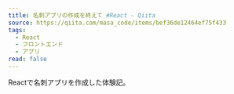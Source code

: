 ```yaml
---
title: 名刺アプリの作成を終えて #React - Qiita
source: https://qiita.com/masa_code/items/bef36de12464ef75f433
tags:
  - React
  - フロントエンド
  - アプリ
read: false
---
```

Reactで名刺アプリを作成した体験記。